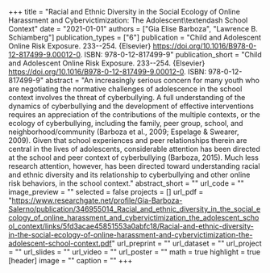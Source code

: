 +++
title = "Racial and Ethnic Diversity in the Social Ecology of Online Harassment and Cybervictimization: The Adolescent\textendash School Context"
date = "2021-01-01"
authors = ["Gia Elise Barboza", "Lawrence B. Schiamberg"]
publication_types = ["6"]
publication = "Child and Adolescent Online Risk Exposure.  233--254. {Elsevier} https://doi.org/10.1016/B978-0-12-817499-9.00012-0. ISBN: 978-0-12-817499-9"
publication_short = "Child and Adolescent Online Risk Exposure.  233--254. {Elsevier} https://doi.org/10.1016/B978-0-12-817499-9.00012-0. ISBN: 978-0-12-817499-9"
abstract = "An increasingly serious concern for many youth who are negotiating the normative challenges of adolescence in the school context involves the threat of cyberbullying. A full understanding of the dynamics of cyberbullying and the development of effective interventions requires an appreciation of the contributions of the multiple contexts, or the ecology of cyberbullying, including the family, peer group, school, and neighborhood/community (Barboza et al., 2009; Espelage & Swearer, 2009). Given that school experiences and peer relationships therein are central in the lives of adolescents, considerable attention has been directed at the school and peer context of cyberbullying (Barboza, 2015). Much less research attention, however, has been directed toward understanding racial and ethnic diversity and its relationship to cyberbullying and other online risk behaviors, in the school context."
abstract_short = ""
url_code = ""
image_preview = ""
selected = false
projects = []
url_pdf = "https://www.researchgate.net/profile/Gia-Barboza-Salerno/publication/346955014_Racial_and_ethnic_diversity_in_the_social_ecology_of_online_harassment_and_cybervictimization_the_adolescent_school_context/links/5fd3acae45851553a0abfc18/Racial-and-ethnic-diversity-in-the-social-ecology-of-online-harassment-and-cybervictimization-the-adolescent-school-context.pdf"
url_preprint = ""
url_dataset = ""
url_project = ""
url_slides = ""
url_video = ""
url_poster = ""
math = true
highlight = true
[header]
image = ""
caption = ""
+++
